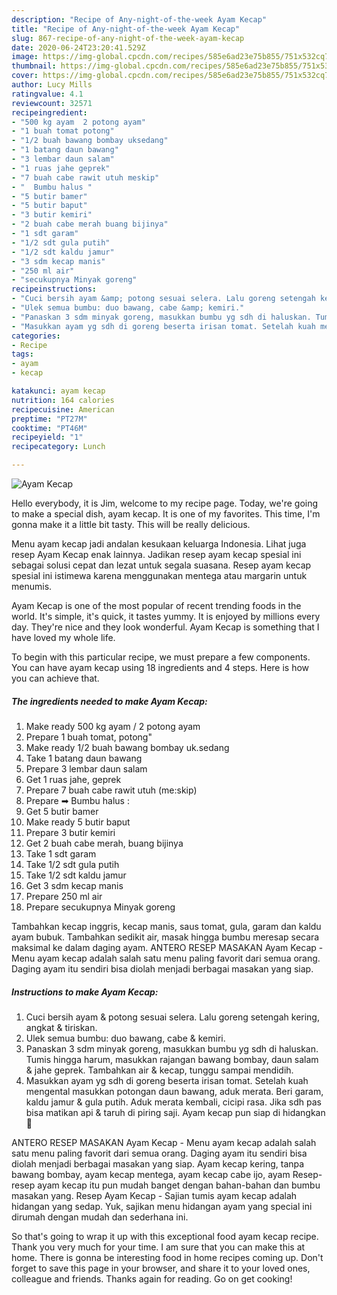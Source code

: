 ```yaml
---
description: "Recipe of Any-night-of-the-week Ayam Kecap"
title: "Recipe of Any-night-of-the-week Ayam Kecap"
slug: 867-recipe-of-any-night-of-the-week-ayam-kecap
date: 2020-06-24T23:20:41.529Z
image: https://img-global.cpcdn.com/recipes/585e6ad23e75b855/751x532cq70/ayam-kecap-foto-resep-utama.jpg
thumbnail: https://img-global.cpcdn.com/recipes/585e6ad23e75b855/751x532cq70/ayam-kecap-foto-resep-utama.jpg
cover: https://img-global.cpcdn.com/recipes/585e6ad23e75b855/751x532cq70/ayam-kecap-foto-resep-utama.jpg
author: Lucy Mills
ratingvalue: 4.1
reviewcount: 32571
recipeingredient:
- "500 kg ayam  2 potong ayam"
- "1 buah tomat potong"
- "1/2 buah bawang bombay uksedang"
- "1 batang daun bawang"
- "3 lembar daun salam"
- "1 ruas jahe geprek"
- "7 buah cabe rawit utuh meskip"
- "  Bumbu halus "
- "5 butir bamer"
- "5 butir baput"
- "3 butir kemiri"
- "2 buah cabe merah buang bijinya"
- "1 sdt garam"
- "1/2 sdt gula putih"
- "1/2 sdt kaldu jamur"
- "3 sdm kecap manis"
- "250 ml air"
- "secukupnya Minyak goreng"
recipeinstructions:
- "Cuci bersih ayam &amp; potong sesuai selera. Lalu goreng setengah kering, angkat &amp; tiriskan."
- "Ulek semua bumbu: duo bawang, cabe &amp; kemiri."
- "Panaskan 3 sdm minyak goreng, masukkan bumbu yg sdh di haluskan. Tumis hingga harum, masukkan rajangan bawang bombay, daun salam &amp; jahe geprek. Tambahkan air &amp; kecap, tunggu sampai mendidih."
- "Masukkan ayam yg sdh di goreng beserta irisan tomat. Setelah kuah mengental masukkan potongan daun bawang, aduk merata. Beri garam, kaldu jamur &amp; gula putih. Aduk merata kembali, cicipi rasa. Jika sdh pas bisa matikan api &amp; taruh di piring saji. Ayam kecap pun siap di hidangkan 🐔"
categories:
- Recipe
tags:
- ayam
- kecap

katakunci: ayam kecap 
nutrition: 164 calories
recipecuisine: American
preptime: "PT27M"
cooktime: "PT46M"
recipeyield: "1"
recipecategory: Lunch

---
```



![Ayam Kecap](https://img-global.cpcdn.com/recipes/585e6ad23e75b855/751x532cq70/ayam-kecap-foto-resep-utama.jpg)

Hello everybody, it is Jim, welcome to my recipe page. Today, we're going to make a special dish, ayam kecap. It is one of my favorites. This time, I'm gonna make it a little bit tasty. This will be really delicious.

Menu ayam kecap jadi andalan kesukaan keluarga Indonesia. Lihat juga resep Ayam Kecap enak lainnya. Jadikan resep ayam kecap spesial ini sebagai solusi cepat dan lezat untuk segala suasana. Resep ayam kecap spesial ini istimewa karena menggunakan mentega atau margarin untuk menumis.

Ayam Kecap is one of the most popular of recent trending foods in the world. It's simple, it's quick, it tastes yummy. It is enjoyed by millions every day. They're nice and they look wonderful. Ayam Kecap is something that I have loved my whole life.


To begin with this particular recipe, we must prepare a few components. You can have ayam kecap using 18 ingredients and 4 steps. Here is how you can achieve that.

<!--inarticleads1-->

##### The ingredients needed to make Ayam Kecap:

1. Make ready 500 kg ayam / 2 potong ayam
1. Prepare 1 buah tomat, potong&#34;
1. Make ready 1/2 buah bawang bombay uk.sedang
1. Take 1 batang daun bawang
1. Prepare 3 lembar daun salam
1. Get 1 ruas jahe, geprek
1. Prepare 7 buah cabe rawit utuh (me:skip)
1. Prepare  ➡ Bumbu halus :
1. Get 5 butir bamer
1. Make ready 5 butir baput
1. Prepare 3 butir kemiri
1. Get 2 buah cabe merah, buang bijinya
1. Take 1 sdt garam
1. Take 1/2 sdt gula putih
1. Take 1/2 sdt kaldu jamur
1. Get 3 sdm kecap manis
1. Prepare 250 ml air
1. Prepare secukupnya Minyak goreng


Tambahkan kecap inggris, kecap manis, saus tomat, gula, garam dan kaldu ayam bubuk. Tambahkan sedikit air, masak hingga bumbu meresap secara maksimal ke dalam daging ayam. ANTERO RESEP MASAKAN Ayam Kecap - Menu ayam kecap adalah salah satu menu paling favorit dari semua orang. Daging ayam itu sendiri bisa diolah menjadi berbagai masakan yang siap. 

<!--inarticleads2-->

##### Instructions to make Ayam Kecap:

1. Cuci bersih ayam &amp; potong sesuai selera. Lalu goreng setengah kering, angkat &amp; tiriskan.
1. Ulek semua bumbu: duo bawang, cabe &amp; kemiri.
1. Panaskan 3 sdm minyak goreng, masukkan bumbu yg sdh di haluskan. Tumis hingga harum, masukkan rajangan bawang bombay, daun salam &amp; jahe geprek. Tambahkan air &amp; kecap, tunggu sampai mendidih.
1. Masukkan ayam yg sdh di goreng beserta irisan tomat. Setelah kuah mengental masukkan potongan daun bawang, aduk merata. Beri garam, kaldu jamur &amp; gula putih. Aduk merata kembali, cicipi rasa. Jika sdh pas bisa matikan api &amp; taruh di piring saji. Ayam kecap pun siap di hidangkan 🐔


ANTERO RESEP MASAKAN Ayam Kecap - Menu ayam kecap adalah salah satu menu paling favorit dari semua orang. Daging ayam itu sendiri bisa diolah menjadi berbagai masakan yang siap. Ayam kecap kering, tanpa bawang bombay, ayam kecap mentega, ayam kecap cabe ijo, ayam Resep-resep ayam kecap itu pun mudah banget dengan bahan-bahan dan bumbu masakan yang. Resep Ayam Kecap - Sajian tumis ayam kecap adalah hidangan yang sedap. Yuk, sajikan menu hidangan ayam yang special ini dirumah dengan mudah dan sederhana ini. 

So that's going to wrap it up with this exceptional food ayam kecap recipe. Thank you very much for your time. I am sure that you can make this at home. There is gonna be interesting food in home recipes coming up. Don't forget to save this page in your browser, and share it to your loved ones, colleague and friends. Thanks again for reading. Go on get cooking!
